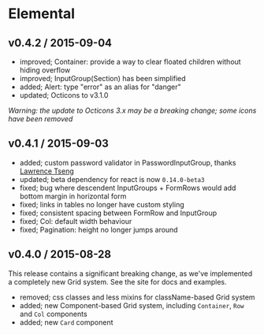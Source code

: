 # Elemental

## v0.4.2 / 2015-09-04

* improved; Container: provide a way to clear floated children without hiding overflow
* improved; InputGroup(Section) has been simplified
* added; Alert: type "error" as an alias for "danger"
* updated; Octicons to v3.1.0

_Warning: the update to Octicons 3.x may be a breaking change; some icons have been removed_

## v0.4.1 / 2015-09-03

* added; custom password validator in PasswordInputGroup, thanks [Lawrence Tseng](https://github.com/teaualune)
* updated; beta dependency for react is now `0.14.0-beta3`
* fixed; bug where descendent InputGroups + FormRows would add bottom margin in horizontal form
* fixed; links in tables no longer have custom styling
* fixed; consistent spacing between FormRow and InputGroup
* fixed; Col: default width behaviour
* fixed; Pagination: height no longer jumps around

## v0.4.0 / 2015-08-28

This release contains a significant breaking change, as we've implemented a completely new Grid system. See the site for docs and examples.

* removed; css classes and less mixins for className-based Grid system
* added; new Component-based Grid system, including `Container`, `Row` and `Col` components
* added; new `Card` component
